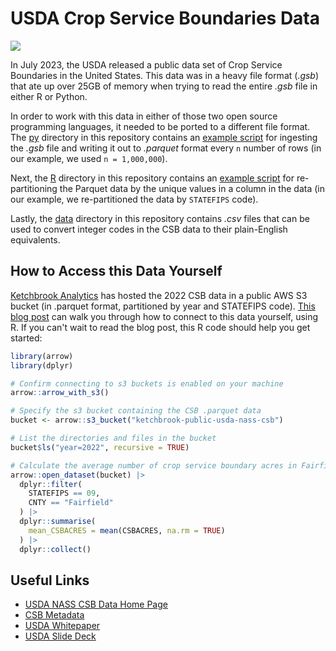 # USDA Crop Service Boundaries Data

![](www/what-are-csbs.png)

In July 2023, the USDA released a public data set of Crop Service Boundaries in the United States. This data was in a heavy file format (*.gsb*) that ate up over 25GB of memory when trying to read the entire *.gsb* file in either R or Python.

In order to work with this data in either of those two open source programming languages, it needed to be ported to a different file format. The [py](py/) directory in this repository contains an [example script](py/convert_to_parquet_example.py) for ingesting the *.gsb* file and writing it out to *.parquet* format every `n` number of rows (in our example, we used `n = 1,000,000`).

Next, the [R](R/) directory in this repository contains an [example script](R/repartition_example.R) for re-partitioning the Parquet data by the unique values in a column in the data (in our example, we re-partitioned the data by `STATEFIPS` code).

Lastly, the [data](data/) directory in this repository contains *.csv* files that can be used to convert integer codes in the CSB data to their plain-English equivalents. 

## How to Access this Data Yourself

[Ketchbrook Analytics](https://www.ketchbrookanalytics.com) has hosted the 2022 CSB data in a public AWS S3 bucket (in .parquet format, partitioned by year and STATEFIPS code). [This blog post](https://blog.ketchbrookanalytics.com/posts/2023-08-09-geoparquet-for-usda-crop-maps/geoparquet-for-usda-crop-maps) can walk you through how to connect to this data yourself, using R. If you can't wait to read the blog post, this R code should help you get started:

```r
library(arrow)
library(dplyr)

# Confirm connecting to s3 buckets is enabled on your machine
arrow::arrow_with_s3()

# Specify the s3 bucket containing the CSB .parquet data
bucket <- arrow::s3_bucket("ketchbrook-public-usda-nass-csb")

# List the directories and files in the bucket
bucket$ls("year=2022", recursive = TRUE)

# Calculate the average number of crop service boundary acres in Fairfield County, Connecticut
arrow::open_dataset(bucket) |> 
  dplyr::filter(
    STATEFIPS == 09,
    CNTY == "Fairfield"
  ) |> 
  dplyr::summarise(
    mean_CSBACRES = mean(CSBACRES, na.rm = TRUE)
  ) |> 
  dplyr::collect()
```

## Useful Links

* [USDA NASS CSB Data Home Page](https://www.nass.usda.gov/Research_and_Science/Crop-Sequence-Boundaries/)
* [CSB Metadata](https://www.nass.usda.gov/Research_and_Science/Crop-Sequence-Boundaries/metadata_Crop-Sequence-Boundaries-2022.htm)
* [USDA Whitepaper](https://www.nass.usda.gov/Education_and_Outreach/Reports,_Presentations_and_Conferences/reports/conferences/ICAS-2023/Crop%20Sequence%20Boundaries%20(CSB)%20Delineated%20Fields%20Using%20Remotely%20Sensed%20Crop%20Rotations.pdf)
* [USDA Slide Deck](https://www.nass.usda.gov/Education_and_Outreach/Reports,_Presentations_and_Conferences/reports/conferences/ESRI-2022/Esri_UC_TheCropSequenceBoundariesProject.pdf)

